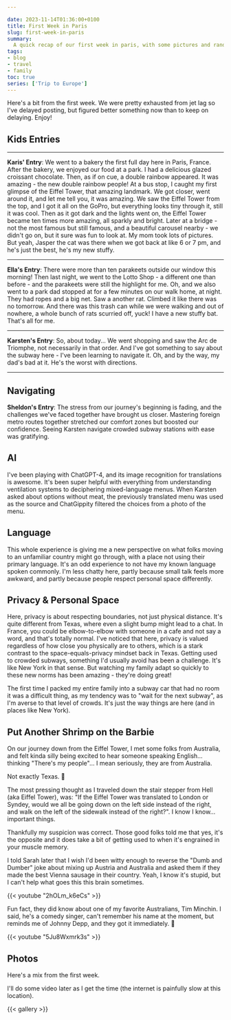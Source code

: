 ```yaml
---

date: 2023-11-14T01:36:00+0100
title: First Week in Paris
slug: first-week-in-paris
summary:
  A quick recap of our first week in paris, with some pictures and random Dumb and Dumber references.
tags:
- blog
- travel
- family
toc: true
series: ['Trip to Europe']
---
```



Here's a bit from the first week.
We were pretty exhausted from jet lag so I've delayed posting, but figured better something now than to keep on delaying.
Enjoy!

## Kids Entries

<hr/>

**Karis' Entry**: We went to a bakery the first full day here in Paris, France.
After the bakery, we enjoyed our food at a park.
I had a delicious glazed croissant chocolate.
Then, as if on cue, a double rainbow appeared.
It was amazing - the new double rainbow people!
At a bus stop, I caught my first glimpse of the Eiffel Tower, that amazing landmark.
We got closer, went around it, and let me tell you, it was amazing.
We saw the Eiffel Tower from the top, and I got it all on the GoPro, but everything looks tiny through it, still it was cool.
Then as it got dark and the lights went on, the Eiffel Tower became ten times more amazing, all sparkly and bright.
Later at a bridge - not the most famous but still famous, and a beautiful carousel nearby - we didn't go on, but it sure was fun to look at.
My mom took lots of pictures.
But yeah, Jasper the cat was there when we got back at like 6 or 7 pm, and he's just the best, he's my new stuffy.

<hr/>

**Ella's Entry**: There were more than ten parakeets outside our window this morning!
Then last night, we went to the Lotto Shop - a different one than before - and the parakeets were still the highlight for me.
Oh, and we also went to a park dad stopped at for a few minutes on our walk home, at night.
They had ropes and a big net.
Saw a another rat.
Climbed it like there was no tomorrow.
And there was this trash can while we were walking and out of nowhere, a whole bunch of rats scurried off, yuck!
I have a new stuffy bat.
That's all for me.

<hr/>

**Karsten's Entry**: So, about today... We went shopping and saw the Arc de Triomphe, not necessarily in that order.
And I've got something to say about the subway here - I've been learning to navigate it.
Oh, and by the way, my dad's bad at it.
He's the worst with directions.
<hr/>

## Navigating

**Sheldon's Entry**: The stress from our journey's beginning is fading, and the challenges we've faced together have brought us closer.
Mastering foreign metro routes together stretched our comfort zones but boosted our confidence.
Seeing Karsten navigate crowded subway stations with ease was gratifying.

## AI

I've been playing with ChatGPT-4, and its image recognition for translations is awesome.
It's been super helpful with everything from understanding ventilation systems to deciphering mixed-language menus.
When Karsten asked about options without meat, the previously translated menu was used as the source and ChatGippity filtered the choices from a photo of the menu.

## Language

This whole experience is giving me a new perspective on what folks moving to an unfamiliar country might go through, with a place not using their primary language.
It's an odd experience to not have my known language spoken commonly.
I'm less chatty here, partly because small talk feels more awkward, and partly because people respect personal space differently.

## Privacy & Personal Space

Here, privacy is about respecting boundaries, not just physical distance.
It's quite different from Texas, where even a slight bump might lead to a chat.
In France, you could be elbow-to-elbow with someone in a cafe and not say a word, and that's totally normal.
I've noticed that here, privacy is valued regardless of how close you physically are to others, which is a stark contrast to the space-equals-privacy mindset back in Texas.
Getting used to crowded subways, something I'd usually avoid has been a challenge.
It's like New York in that sense.
But watching my family adapt so quickly to these new norms has been amazing - they're doing great!

The first time I packed my entire family into a subway car that had no room it was a difficult thing, as my tendency was to "wait for the next subway", as I'm averse to that level of crowds.
It's just the way things are here (and in places like New York).

## Put Another Shrimp on the Barbie

On our journey down from the Eiffel Tower, I met some folks from Australia, and felt kinda silly being excited to hear someone speaking English... thinking "There's my people"... I mean seriously, they are from Australia.

Not exactly Texas. 🤣

The most pressing thought as I traveled down the stair stepper from Hell (aka Eiffel Tower), was: "If the Eiffel Tower was translated to London or Syndey, would we all be going down on the left side instead of the right, and walk on the left of the sidewalk instead of the right?".
I know I know... important things.

Thankfully my suspicion was correct.
Those good folks told me that yes, it's the opposite and it does take a bit of getting used to when it's engrained in your muscle memory.

I told Sarah later that I wish I'd been witty enough to reverse the "Dumb and Dumber" joke about mixing up Austria and Australia and asked them if they made the best Vienna sausage in their country.
Yeah, I know it's stupid, but I can't help what goes this this brain sometimes.

{{< youtube "2hOLm_k6eCs" >}}

Fun fact, they did know about one of my favorite Australians, Tim Minchin.
I said, he's a comedy singer, can't remember his name at the moment, but reminds me of Johnny Depp, and they got it immediately. 🤣

{{< youtube "5Ju8Wxmrk3s" >}}

## Photos

Here's a mix from the first week.

I'll do some video later as I get the time (the internet is painfully slow at this location).

{{< gallery >}}
